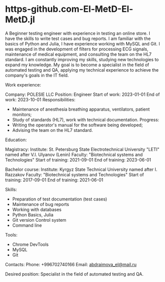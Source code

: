 # https-github.com-El-MetD-El-MetD.jl
A Beginner testing engineer with experience in testing an online store. I have the skills to write test cases and bug reports. I am familiar with the basics of Python and Julia, I have experience working with MySQL and Git. I was engaged in the development of filters for processing ECG signals, maintenance of medical equipment, and consulting the team on the HL7 standard. I am constantly improving my skills, studying new technologies to expand my knowledge. My goal is to become a specialist in the field of automated testing and QA, applying my technical experience to achieve the company's goals in the IT field.

Work experience:

Company: POLESIE LLC
Position: Engineer
Start of work: 2023-01-01
End of work: 2023-10-01
Responsibilities:
- Maintenance of anesthesia breathing apparatus, ventilators, patient monitors;
- Study of standards (HL7), work with technical documentation.
Progress:
- Writing the operator's manual for the software being developed;
- Advising the team on the HL7 standard.

Education:

Magistracy:
Institute: St. Petersburg State Electrotechnical University "LETI" named after V.I. Ulyanov (Lenin)
Faculty: "Biotechnical systems and Technologies"
Start of training: 2021-09-01
End of training: 2023-06-01

Bachelor course:
Institute: Kyrgyz State Technical University named after I. Razzakov
Faculty: "Biotechnical systems and Technologies"
Start of training: 2017-09-01
End of training: 2021-06-01

Skills:
- Preparation of test documentation (test cases)
- Maintenance of bug reports
- Working with databases
- Python Basics, Julia
- Git version Control system
- Command line

Tools:
- Chrome DevTools
- MySQL
- Git

Contacts:
Phone: +996702740166
Email: abdraimova_el@mail.ru

Desired position: Specialist in the field of automated testing and QA.
